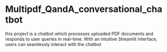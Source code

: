 # Multipdf_QandA_conversational_chatbot
this project is a chatbot which processes uploaded PDF documents and responds to user queries in real-time. With an intuitive Streamlit interface, users can seamlessly interact with the chatbot
